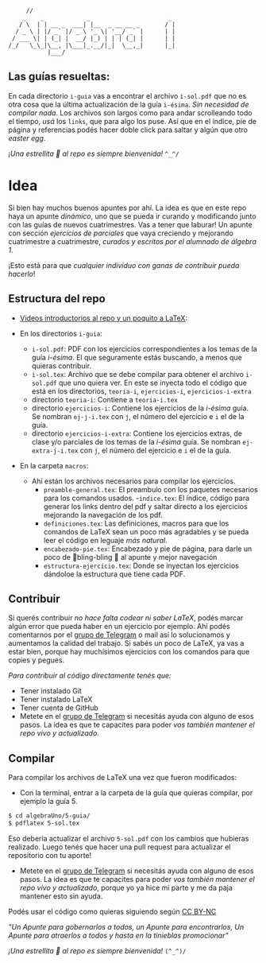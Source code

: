 ```
     //
    _    _            _                      _
   / \  | | __ _  ___| |__  _ __ __ _       / |
  / _ \ | |/ _` |/ _ \ '_ \| '__/ _` |      | |
 / ___ \| | (_| |  __/ |_) | | | (_| |      | |
/_/   \_\_|\__, |\___|_.__/|_|  \__,_|      |_|
           |___/
```

## Las guías resueltas:

En cada directorio `i-guia` vas a encontrar el archivo `i-sol.pdf` que no es otra cosa que la última actualización de la guía `i-ésima`. _Sin necesidad de compilar nada_.
Los archivos son largos como para andar scrolleando todo el tiempo, *usá* los `links`, que para algo los puse. Así que en el índice, pie de página y referencias podés hacer doble click para saltar
y algún que otro _easter egg_.

_¡Una estrellita 🌟 al repo es siempre bienvenida!_
`^_^/`


# Idea
Si bien hay muchos buenos apuntes por ahí. La idea es que en este repo haya un apunte _dinámico_, uno que se pueda
ir curando y modificando junto con las guías de nuevos cuatrimestres. Vas a tener que laburar!
Un apunte con sección _ejercicios de parciales_ que vaya creciendo y mejorando cuatrimestre a cuatrimestre,
_curados y escritos por el alumnado de álgebra 1_.

¡Esto está para que _cualquier individuo con ganas de contribuir pueda hacerlo_!

## Estructura del repo

- [Videos introductorios al repo y un poquito a LaTeX](https://www.youtube.com/watch?v=8s2Z8MvKbRM&list=PLTgIZ7PjigTILwmmcQqfCDazzR8bo8N6d&pp=gAQBiAQB):
- En los directorios `i-guia`:

  - `i-sol.pdf`: PDF con los ejercicios correspondientes a los temas de la guía _i-ésima_. El que seguramente estás buscando, a menos que quieras contribuir.
  - `i-sol.tex`: Archivo que se debe compilar para obtener el archivo `i-sol.pdf` que uno quiera ver. En este se inyecta todo el código que está en los directorios, `teoria-i`, `ejercicios-i`, `ejercicios-i-extra`
  - directorio `teoria-i`: Contiene a `teoria-i.tex`
  - directorio `ejercicios-i`: Contiene los ejercicios de la _i-ésima_ guía. Se nombran `ej-j-i.tex` con `j`, el número del ejercicio e `i` el de la guía.
  - directorio `ejercicios-i-extra`: Contiene los ejercicios extras, de clase y/o parciales de los temas de la _i-ésima_ guía. Se nombran `ej-extra-j-i.tex` con `j`, el número del ejercicio e `i` el de la guía.

- En la carpeta `macros`:
  - Ahí están los archivos necesarios para compilar los ejercicios.
    - `preamble-general.tex`: El preambulo con los paquetes necesarios para los comandos usados. -`indice.tex`: El índice, código para generar los links dentro del pdf y saltar directo a los ejercicios mejorando la navegación de los pdf.
    - `definiciones.tex`: Las definiciones, macros para que los comandos de LaTeX sean un poco más agradables y se pueda leer el código en leguaje _más natural_.
    - `encabezado-pie.tex`: Encabezado y pie de página, para darle un poco de 🌠bling-bling 🌠 al apunte y mejor navegación
    - `estructura-ejercicio.tex`: Donde se inyectan los ejercicios dándoloe la estructura que tiene cada PDF.

## Contribuir

Si querés contribuir _no hace falta codear ni saber LaTeX_, podés marcar algún error que pueda haber en un ejercicio por ejemplo. Ahí podés comentarnos por el [grupo de Telegram](https://t.me/+1znt2GV1i8cwMTNh) o mail así lo solucionamos y aumentamos la calidad del trabajo.
Si sabés un poco de LaTeX, ya vas a estar bien, porque hay muchísimos ejercicios con los comandos para que copies y pegues.

_Para contribuir al código directamente tenés que:_

- Tener instalado Git
- Tener instalado LaTeX
- Tener cuenta de GitHub
- Metete en el [grupo de Telegram](https://t.me/+1znt2GV1i8cwMTNh) si necesitás ayuda con alguno de esos pasos. La idea es que te capacites para poder _vos también mantener el repo vivo y actualizado_.

## Compilar

Para compilar los archivos de LaTeX una vez que fueron modificados:

- Con la terminal, entrar a la carpeta de la guía que quieras compilar, por ejemplo la guía 5.

```bash
$ cd algebraUno/5-guia/
$ pdflatex 5-sol.tex
```

Eso debería actualizar el archivo `5-sol.pdf` con los cambios que hubieras realizado.
Luego tenés que hacer una pull request para actualizar el repositorio con tu aporte!

- Metete en el [grupo de Telegram](https://t.me/+1znt2GV1i8cwMTNh) si necesitás ayuda con alguno de esos pasos.
La idea es que te capacites para poder _vos también mantener el repo vivo y actualizado_, porque yo ya hice mi parte y me da paja mantener esto sin ayuda.

Podés usar el código como quieras siguiendo según [CC BY-NC](https://creativecommons.org/licenses/by-nc/4.0/)

_"Un Apunte para gobernarlos a todos, un Apunte para encontrarlos, Un Apunte para atraerlos a todos y hasta en la tinieblas promocionar"_

_¡Una estrellita 🌟 al repo es siempre bienvenida!_
`(^_^)/`
